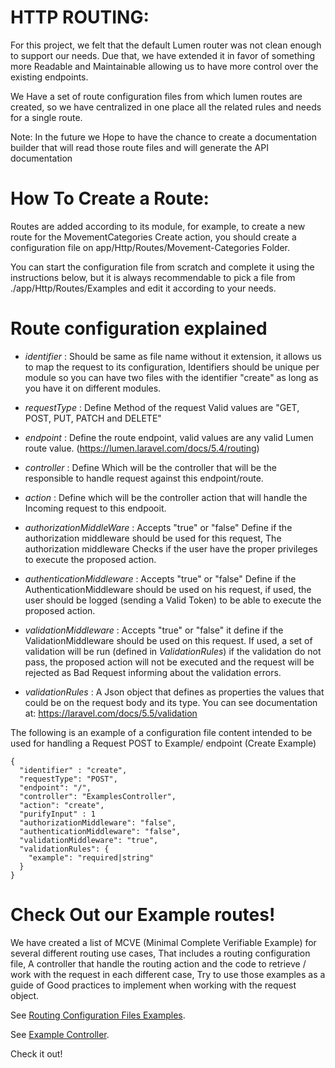 # HTTP ROUTING:

For this project, we felt that the default
Lumen router was not clean enough to support our
needs. Due that, we have extended it in favor
of something more Readable and Maintainable allowing
us to have more control over the existing endpoints.

We Have a set of route configuration files from which lumen routes
are created, so we have centralized in one place all the related
rules and needs for a single route.

Note: In the future we Hope to have the chance to 
create a documentation builder that will read those
route files and will generate the API
documentation  

# How To Create a Route:  

Routes are added according to its module,
for example, to create a new route for the 
MovementCategories Create action, you should create a 
configuration file on app/Http/Routes/Movement-Categories
Folder.

You can start the configuration file from scratch and complete it 
using the instructions below, but it is always recommendable
to pick a file from  ./app/Http/Routes/Examples
and edit it according to your needs.

# Route configuration explained
    
* *identifier* : Should be same as file name without it extension, it allows us to
    map the request to its configuration, Identifiers should be unique per module
    so you can have two files with the identifier "create" as long as you have it 
    on different modules.
    
* *requestType* : Define  Method of the request Valid values are "GET, POST, 
    PUT, PATCH and DELETE"
    
* *endpoint* : Define the route endpoint, valid values are any valid Lumen route value. (https://lumen.laravel.com/docs/5.4/routing)

* *controller* : Define Which will be the controller that will be the responsible to handle request against this endpoint/route. 

* *action* : Define which will be the controller action that will handle the Incoming request to this endpooit. 

* *authorizationMiddleWare* : Accepts "true" or "false" Define if the authorization middleware should be used for this request,
The authorization middleware Checks if the user have the proper privileges to execute the proposed action.

* *authenticationMiddleware* : Accepts "true" or "false" Define if the AuthenticationMiddleware should be used on his request, if used, 
the user should be logged (sending a Valid Token) to be able to execute the proposed action.

* *validationMiddleware* : Accepts "true" or "false" it define if the ValidationMiddleware should be used on this request.
If used, a set of validation will be run (defined in *ValidationRules*) if the validation do not pass, the proposed action will 
not be executed and the request will be rejected as Bad Request informing about the validation errors.

* *validationRules* : A Json object that defines as properties the values that could be on the request body and its type.
You can see documentation at: https://laravel.com/docs/5.5/validation
       
The following is an example of a configuration file content intended to be used for handling a Request POST to Example/ endpoint (Create Example)
    
    {
      "identifier" : "create",
      "requestType": "POST",
      "endpoint": "/",
      "controller": "ExamplesController",
      "action": "create",
      "purifyInput" : 1
      "authorizationMiddleware": "false",
      "authenticationMiddleware": "false",
      "validationMiddleware": "true",
      "validationRules": {
        "example": "required|string"
      }
    } 
# Check Out our Example routes!

We have created a list of MCVE 
(Minimal Complete Verifiable Example) 
for several different routing use cases, 
That includes a routing configuration file,
A controller that handle the routing action
and the code to retrieve / work with the request
in each different case, Try to use those examples as a guide of Good practices to implement when working with the request object.

See [Routing Configuration Files Examples](../app/Http/Routes/Examples).

See [Example Controller](./../../backend//app/Http/Controllers/ExamplesController.php).

Check it out!